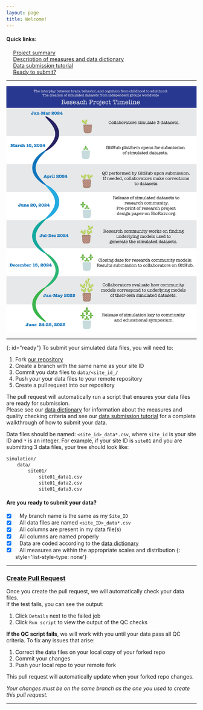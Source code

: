 ```yaml
---
layout: page
title: Welcome!
---
```


#### Quick links:
&emsp; [Project summary](pages/full_abstract.html) \
&emsp; [Description of measures and data dictionary](pages/measures.html) \
&emsp; [Data submission tutorial](pages/tutorial.html) \
&emsp; [Ready to submit?](#ready)

---
<p align="center">
    <img src="./images/Workflow_simulation_6.png" width="600"/>
</p>

---
{: id="ready"}
To submit your simulated data files, you will need to:
1. Fork [our repository](https://github.com/SoCoDeN/Simulation)
2. Create a branch with the same name as your site ID
3. Commit you data files to `data/<site_id_/`
4. Push your your data files to your remote repository
5. Create a pull request into our repository

The pull request will automatically run a script that ensures your data files are ready for submission. \
Please see our [data dictionary](pages/measures.html) for information about the measures and quality checking criteria
and see our [data submission tutorial](pages/tutorial.html) for a complete walkthrough of how to submit your data.

Data files should be named: `<site_id>_data*.csv`, where `site_id` is your site ID and `*` is an integer.
For example, if your site ID is `site01` and you are submitting 3 data files, your tree should look like:
```
Simulation/
    data/
        site01/
            site01_data1.csv
            site01_data2.csv
            site01_data3.csv
```

#### Are you ready to submit your data?
- [x] &ensp; My branch name is the same as my `Site_ID`
- [x] &ensp; All data files are named `<site_ID>_data*.csv`
- [x] &ensp; All columns are present in my data file(s)
- [x] &ensp; All columns are named properly
- [x] &ensp; Data are coded according to the [data dictionary](pages/measures.html)
- [x] &ensp; All measures are within the appropriate scales and distribution
{: style='list-style-type: none'}

---
### [Create Pull Request](https://github.com/SoCoDeN/Simulation/pulls)

Once you create the pull request, we will automatically check your data files. \
If the test fails, you can see the output:
1. Click `Details` next to the failed job
2. Click `Run script` to view the output of the QC checks

**If the QC script fails**, we will work with you until your data pass all QC criteria.
To fix any issues that arise:
1. Correct the data files on your local copy of your forked repo
2. Commit your changes
3. Push your local repo to your remote fork

This pull request will automatically update when your forked repo changes.

_Your changes must be on the same branch as the one you used to create this pull request._

---

